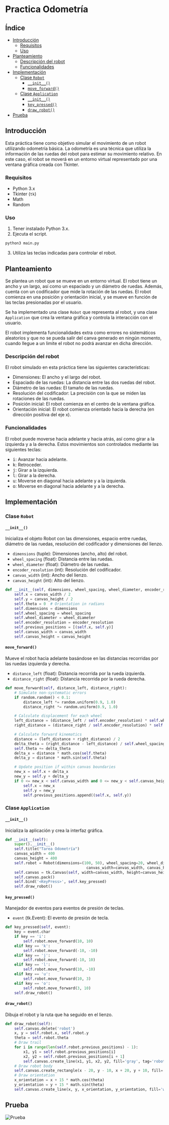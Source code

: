 # Practica Odometría

## Índice
- [Introducción](#introducción)
    - [Requisitos](#requisitos)
    - [Uso](#uso)
- [Planteamiento](#planteamiento)
    - [Descripción del robot](#descripción-del-robot)
    - [Funcionalidades](#funcionalidades)
- [Implementación](#implementación)
    - [Clase `Robot`](#clase-robot)
        - [`__init__()`](#__init__)
        - [`move_forward()`](#move_forward)
    - [Clase `Application`](#clase-application)
        - [`__init__()`](#__init__)
        - [`key_pressed()`](#key_pressed)
        - [`draw_robot()`](#draw_robot)
- [Prueba](#prueba)

## Introducción

Esta práctica tiene como objetivo simular el movimiento de un robot utilizando odometría básica. La odometría es una técnica que utiliza la información de las ruedas del robot para estimar su movimiento relativo. En este caso, el robot se moverá en un entorno virtual representado por una ventana gráfica creada con Tkinter.

### Requisitos

- Python 3.x
- Tkinter (`tk`)
- Math
- Random

### Uso

1. Tener instalado Python 3.x.
2. Ejecuta el script.

```bash
python3 main.py
```

3. Utiliza las teclas indicadas para controlar el robot.

## Planteamiento

Se plantea un robot que se mueve en un entorno virtual. El robot tiene un ancho y un largo, así como un espaciado y un diámetro de ruedas. Además, cuenta con un codificador que mide la rotación de las ruedas. El robot comienza en una posición y orientación inicial, y se mueve en función de las teclas presionadas por el usuario.

Se ha implementado una clase `Robot` que representa al robot, y una clase `Application` que crea la ventana gráfica y controla la interacción con el usuario.

El robot implementa funcionalidades extra como errores no sistemáticos aleatorios y que no se pueda salir del canva generado en ningún momento, cuando llegue a un limite el robot no podrá avanzar en dicha dirección.

### Descripción del robot

El robot simulado en esta práctica tiene las siguientes características:

- Dimensiones: El ancho y el largo del robot.
- Espaciado de las ruedas: La distancia entre las dos ruedas del robot.
- Diámetro de las ruedas: El tamaño de las ruedas.
- Resolución del codificador: La precisión con la que se miden las rotaciones de las ruedas.
- Posición inicial: El robot comienza en el centro de la ventana gráfica.
- Orientación inicial: El robot comienza orientado hacia la derecha (en dirección positiva del eje x).

### Funcionalidades

El robot puede moverse hacia adelante y hacia atrás, así como girar a la izquierda y a la derecha. Estos movimientos son controlados mediante las siguientes teclas:

- <kbd>i</kbd>: Avanzar hacia adelante.
- <kbd>k</kbd>: Retroceder.
- <kbd>j</kbd>: Girar a la izquierda.
- <kbd>l</kbd>: Girar a la derecha.
- <kbd>u</kbd>: Moverse en diagonal hacia adelante y a la izquierda.
- <kbd>o</kbd>: Moverse en diagonal hacia adelante y a la derecha.

## Implementación

### Clase `Robot`

#### `__init__()`

Inicializa el objeto Robot con las dimensiones, espacio entre ruedas, diámetro de las ruedas, resolución del codificador y dimensiones del lienzo.

- `dimensions` (tuple): Dimensiones (ancho, alto) del robot.
- `wheel_spacing` (float): Distancia entre las ruedas.
- `wheel_diameter` (float): Diámetro de las ruedas.
- `encoder_resolution` (int): Resolución del codificador.
- `canvas_width` (int): Ancho del lienzo.
- `canvas_height` (int): Alto del lienzo.

```py
def __init__(self, dimensions, wheel_spacing, wheel_diameter, encoder_resolution, canvas_width, canvas_height):
    self.x = canvas_width / 2
    self.y = canvas_height / 2
    self.theta = 0  # Orientation in radians
    self.dimensions = dimensions
    self.wheel_spacing = wheel_spacing
    self.wheel_diameter = wheel_diameter
    self.encoder_resolution = encoder_resolution
    self.previous_positions = [(self.x, self.y)]
    self.canvas_width = canvas_width
    self.canvas_height = canvas_height
```

#### `move_forward()`

Mueve el robot hacia adelante basándose en las distancias recorridas por las ruedas izquierda y derecha.

- `distance_left` (float): Distancia recorrida por la rueda izquierda.
- `distance_right` (float): Distancia recorrida por la rueda derecha.

```py
def move_forward(self, distance_left, distance_right):
    # Simulate non-systematic errors
    if random.random() < 0.1:
        distance_left *= random.uniform(0.9, 1.0)
        distance_right *= random.uniform(0.9, 1.0)

    # Calculate displacement for each wheel
    left_distance = (distance_left / self.encoder_resolution) * self.wheel_diameter * math.pi
    right_distance = (distance_right / self.encoder_resolution) * self.wheel_diameter * math.pi

    # Calculate forward kinematics
    distance = (left_distance + right_distance) / 2
    delta_theta = (right_distance - left_distance) / self.wheel_spacing
    self.theta += delta_theta
    delta_x = distance * math.cos(self.theta)
    delta_y = distance * math.sin(self.theta)

    # Update position if within canvas boundaries
    new_x = self.x + delta_x
    new_y = self.y + delta_y
    if 0 <= new_x < self.canvas_width and 0 <= new_y < self.canvas_height:
        self.x = new_x
        self.y = new_y
        self.previous_positions.append((self.x, self.y))
```

### Clase `Application`

#### `__init__()`

Inicializa la aplicación y crea la interfaz gráfica.

```py
def __init__(self):
    super().__init__()
    self.title("Tarea Odometría")
    canvas_width = 400
    canvas_height = 400
    self.robot = Robot(dimensions=(100, 50), wheel_spacing=20, wheel_diameter=10, encoder_resolution=100,
                                    canvas_width=canvas_width, canvas_height=canvas_height)
    self.canvas = tk.Canvas(self, width=canvas_width, height=canvas_height)
    self.canvas.pack()
    self.bind('<KeyPress>', self.key_pressed)
    self.draw_robot()
```

#### `key_pressed()`

Manejador de eventos para eventos de presión de teclas.

- `event` (tk.Event): El evento de presión de tecla.

```py
def key_pressed(self, event):
    key = event.char
    if key == 'i':
        self.robot.move_forward(10, 10)
    elif key == 'k':
        self.robot.move_forward(-10, -10)
    elif key == 'j':
        self.robot.move_forward(-10, 10)
    elif key == 'l':
        self.robot.move_forward(10, -10)
    elif key == 'u':
        self.robot.move_forward(10, 3)
    elif key == 'o':
        self.robot.move_forward(3, 10)
    self.draw_robot()
```

#### `draw_robot()`

Dibuja el robot y la ruta que ha seguido en el lienzo.

```py
def draw_robot(self):
    self.canvas.delete('robot')
    x, y = self.robot.x, self.robot.y
    theta = self.robot.theta
    # Draw trail
    for i in range(len(self.robot.previous_positions) - 1):
        x1, y1 = self.robot.previous_positions[i]
        x2, y2 = self.robot.previous_positions[i + 1]
        self.canvas.create_line(x1, y1, x2, y2, fill='gray', tag='robot')
    # Draw robot body
    self.canvas.create_rectangle(x - 20, y - 10, x + 20, y + 10, fill='red', tag='robot')
    # Draw orientation
    x_orientation = x + 15 * math.cos(theta)
    y_orientation = y + 15 * math.sin(theta)
    self.canvas.create_line(x, y, x_orientation, y_orientation, fill='white', arrow=tk.LAST, tag='robot')

```

## Prueba

![Prueba](./prueba.jpg)

